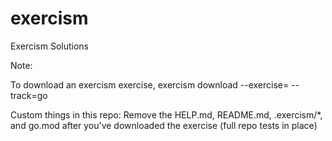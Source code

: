 # exercism
Exercism Solutions


Note:

To download an exercism exercise, 
exercism download --exercise=<EXERCISENAME> --track=go

Custom things in this repo:
Remove the HELP.md, README.md, .exercism/*, and go.mod after you've downloaded the exercise (full repo tests in place)
